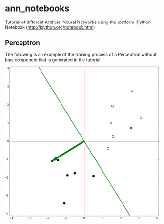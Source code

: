 ann_notebooks
=============

Tutorial of different Artificial Neural Networks using the platform IPython Notebook (http://ipython.org/notebook.html)

## Perceptron

The following is an example of the training process of a Perceptron without bias component that is generated in the tutorial

![](perceptron/perceptron_temp_files/gif/new_gif.gif)
